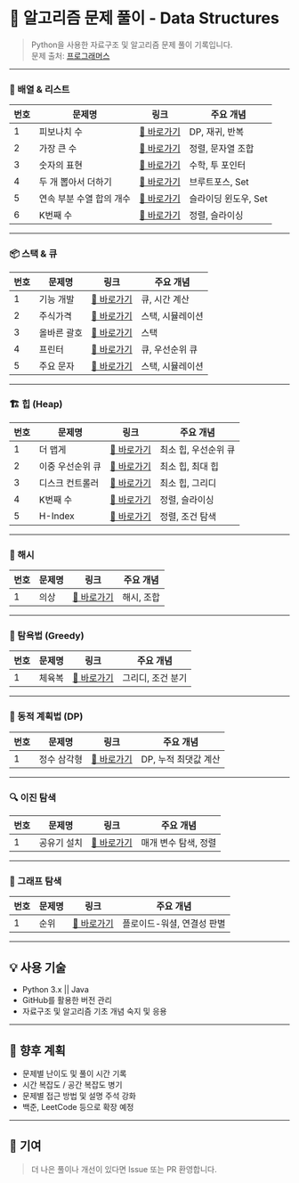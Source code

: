 # 📘 알고리즘 문제 풀이 - Data Structures

> Python을 사용한 자료구조 및 알고리즘 문제 풀이 기록입니다.  
> 문제 출처: [프로그래머스](https://programmers.co.kr)

---
### 🧮 배열 & 리스트

| 번호 | 문제명 | 링크 | 주요 개념 |
|------|--------|------|------------|
| 1 | 피보나치 수 | [🔗 바로가기](https://programmers.co.kr/learn/courses/30/lessons/12945) | DP, 재귀, 반복 |
| 2 | 가장 큰 수 | [🔗 바로가기](https://programmers.co.kr/learn/courses/30/lessons/42746) | 정렬, 문자열 조합 |
| 3 | 숫자의 표현 | [🔗 바로가기](https://programmers.co.kr/learn/courses/30/lessons/12924) | 수학, 투 포인터 |
| 4 | 두 개 뽑아서 더하기 | [🔗 바로가기](https://programmers.co.kr/learn/courses/30/lessons/68644) | 브루트포스, Set |
| 5 | 연속 부분 수열 합의 개수 | [🔗 바로가기](https://programmers.co.kr/learn/courses/30/lessons/43162) | 슬라이딩 윈도우, Set |
| 6 | K번째 수 | [🔗 바로가기](https://school.programmers.co.kr/learn/courses/30/lessons/42748) | 정렬, 슬라이싱 |

---

### 📦 스택 & 큐

| 번호 | 문제명 | 링크 | 주요 개념 |
|------|--------|------|------------|
| 1 | 기능 개발 | [🔗 바로가기](https://programmers.co.kr/learn/courses/30/lessons/42586) | 큐, 시간 계산 |
| 2 | 주식가격 | [🔗 바로가기](https://programmers.co.kr/learn/courses/30/lessons/42584) | 스택, 시뮬레이션 |
| 3 | 올바른 괄호 | [🔗 바로가기](https://programmers.co.kr/learn/courses/30/lessons/42587) | 스택 |
| 4 | 프린터 | [🔗 바로가기](https://programmers.co.kr/learn/courses/30/lessons/42587) | 큐, 우선순위 큐 |
| 5 | 주요 문자 | [🔗 바로가기](https://programmers.co.kr/learn/courses/30/lessons/42588) | 스택, 시뮬레이션 |

---

### 🏗 힙 (Heap)

| 번호 | 문제명 | 링크 | 주요 개념 |
|------|--------|------|------------|
| 1 | 더 맵게 | [🔗 바로가기](https://school.programmers.co.kr/learn/courses/30/lessons/42626) | 최소 힙, 우선순위 큐 |
| 2 | 이중 우선순위 큐 | [🔗 바로가기](https://school.programmers.co.kr/learn/courses/30/lessons/42628) | 최소 힙, 최대 힙 |
| 3 | 디스크 컨트롤러 | [🔗 바로가기](https://school.programmers.co.kr/learn/courses/30/lessons/42627) | 최소 힙, 그리디 |
| 4 | K번째 수 | [🔗 바로가기](https://school.programmers.co.kr/learn/courses/30/lessons/42748) | 정렬, 슬라이싱 |
| 5 | H-Index | [🔗 바로가기](https://school.programmers.co.kr/learn/courses/30/lessons/42747) | 정렬, 조건 탐색 |

---

### 🔗 해시

| 번호 | 문제명 | 링크 | 주요 개념 |
|------|--------|------|------------|
| 1 | 의상 | [🔗 바로가기](https://school.programmers.co.kr/learn/courses/30/lessons/42578) | 해시, 조합 |

---

### 💎 탐욕법 (Greedy)

| 번호 | 문제명 | 링크 | 주요 개념 |
|------|--------|------|------------|
| 1 | 체육복 | [🔗 바로가기](https://school.programmers.co.kr/learn/courses/30/lessons/42862) | 그리디, 조건 분기 |

---

### 🔁 동적 계획법 (DP)

| 번호 | 문제명 | 링크 | 주요 개념 |
|------|--------|------|------------|
| 1 | 정수 삼각형 | [🔗 바로가기](https://career.programmers.co.kr/learn/courses/30/lessons/43105) | DP, 누적 최댓값 계산 |

---

### 🔍 이진 탐색

| 번호 | 문제명 | 링크 | 주요 개념 |
|------|--------|------|------------|
| 1 | 공유기 설치 | [🔗 바로가기](https://www.acmicpc.net/problem/2110) | 매개 변수 탐색, 정렬 |

---

### 🧭 그래프 탐색

| 번호 | 문제명 | 링크 | 주요 개념 |
|------|--------|------|------------|
| 1 | 순위 | [🔗 바로가기](https://school.programmers.co.kr/learn/courses/30/lessons/49191) | 플로이드-워셜, 연결성 판별 |

---
## 💡 사용 기술

- Python 3.x || Java
- GitHub를 활용한 버전 관리
- 자료구조 및 알고리즘 기초 개념 숙지 및 응용

---

## 🔮 향후 계획

- 문제별 난이도 및 풀이 시간 기록
- 시간 복잡도 / 공간 복잡도 병기
- 문제별 접근 방법 및 설명 주석 강화
- 백준, LeetCode 등으로 확장 예정

---

## 🙌 기여

> 더 나은 풀이나 개선이 있다면 Issue 또는 PR 환영합니다.
